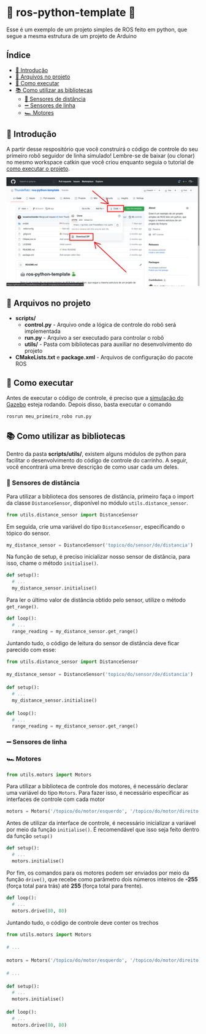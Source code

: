 # 🤖 ros-python-template 🐍

Esse é um exemplo de um projeto simples de ROS feito em python, que segue a mesma estrutura de um projeto de Arduino

## Índice<!-- omit in toc -->

- [🎈 Introdução](#-introdução)
- [📂 Arquivos no projeto](#-arquivos-no-projeto)
- [🔨 Como executar](#-como-executar)
- [📚 Como utilizar as bibliotecas](#-como-utilizar-as-bibliotecas)
  - [🔦 Sensores de distância](#-sensores-de-distância)
  - [➖ Sensores de linha](#-sensores-de-linha)
  - [🏎️ Motores](#️-motores)

## 🎈 Introdução

A partir desse respositório que você construirá o código de controle do seu primeiro robô seguidor de linha simulado! Lembre-se de baixar (ou clonar) no mesmo workspace catkin que você criou enquanto seguia o tutorial de [como executar o projeto](https://thunderatz.github.io/ROSGazeboGuide/HowToRun/README.html).

![Download](./docs/guia_download.png)

## 📂 Arquivos no projeto

- **scripts/**
  - **control.py** - Arquivo onde a lógica de controle do robô será implementada
  - **run.py** - Arquivo a ser executado para controlar o robô
  - **utils/** - Pasta com bibliotecas para auxiliar no desenvolvimento do projeto
- **CMakeLists.txt** e **package.xml** - Arquivos de configuração do pacote ROS

## 🔨 Como executar

Antes de executar o código de controle, é preciso que a [simulação do Gazebo](https://github.com/ThundeRatz/gazebo_modelo_carrinho) esteja rodando. Depois disso, basta executar o comando

```bash
rosrun meu_primeiro_robo run.py
```

## 📚 Como utilizar as bibliotecas

Dentro da pasta **scripts/utils/**, existem alguns módulos de python para facilitar o desenvolvimento do código de controle do carrinho. A seguir, você encontrará uma breve descrição de como usar cada um deles.

### 🔦 Sensores de distância

Para utilizar a biblioteca dos sensores de distância, primeiro faça o import da classe `DistanceSensor`, disponível no módulo `utils.distance_sensor`.

```python
from utils.distance_sensor import DistanceSensor
```

Em seguida, crie uma variável do tipo `DistanceSensor`, especificando o tópico do sensor.

```python
my_distance_sensor = DistanceSensor('topico/do/sensor/de/distancia')
```

Na função de setup, é preciso inicializar nosso sensor de distância, para isso, chame o método `initialise()`.

```python
def setup():
  # ...
  my_distance_sensor.initialise()
```

Para ler o último valor de distância obtido pelo sensor, utilize o método `get_range()`.

```python
def loop():
  # ...
  range_reading = my_distance_sensor.get_range()
```

Juntando tudo, o código de leitura do sensor de distância deve ficar parecido com esse:

```python
from utils.distance_sensor import DistanceSensor

my_distance_sensor = DistanceSensor('topico/do/sensor/de/distancia')

def setup():
  # ...
  my_distance_sensor.initialise()

def loop():
  # ...
  range_reading = my_distance_sensor.get_range()
```

### ➖ Sensores de linha

### 🏎️ Motores

```python
from utils.motors import Motors
```

Para utilizar a biblioteca de controle dos motores, é necessário declarar uma variável do tipo `Motors`. Para fazer isso, é necessário especificar as interfaces de controle com cada motor

```python
motors = Motors('/topico/do/motor/esquerdo', '/topico/do/motor/direito')
```

Antes de utilizar da interface de controle, é necessário inicializar a variável por meio da função `initialise()`. É recomendável que isso seja feito dentro da função `setup()`

```python
def setup():
  # ...
  motors.initialise()
```

Por fim, os comandos para os motores podem ser enviados por meio da função `drive()`, que recebe como parâmetro dois números inteiros de **-255** (força total para trás) até **255** (força total para frente).

```python
def loop():
  # ...
  motors.drive(80, 80)
```

Juntando tudo, o código de controle deve conter os trechos

```python
from utils.motors import Motors

# ...

motors = Motors('/topico/do/motor/esquerdo', '/topico/do/motor/direito')

# ...

def setup():
  # ...
  motors.initialise()

def loop():
  # ...
  motors.drive(80, 80)
```
